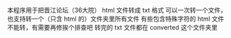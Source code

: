 本程序用于把晋江论坛（36大院） html 文件转成 txt 格式
可以一次转一个文件，也支持转一个（只含 html 的）文件夹里所有文件
有些包含特殊字符的 html 文件不能转，有需要再修挨个排查吧
转完的 txt 文件都在 converted 这个文件夹里